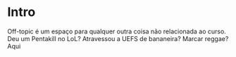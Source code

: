 # Intro

Off-topic é um espaço para qualquer outra coisa não relacionada ao curso. Deu um Pentakill no LoL? Atravessou a UEFS de bananeira? Marcar reggae? Aqui
